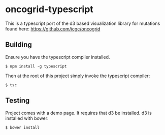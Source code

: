# oncogrid-typescript

This is a typescript port of the d3 based visualization library for mutations found here: https://github.com/icgc/oncogrid

## Building

Ensure you have the typescript compiler installed.
```
$ npm install -g typescript
```

Then at the root of this project simply invoke the typescript compiler:
```
$ tsc
```

## Testing

Project comes with a demo page. It requires that d3 be installed. 
d3 is installed with bower:

```
$ bower install
```